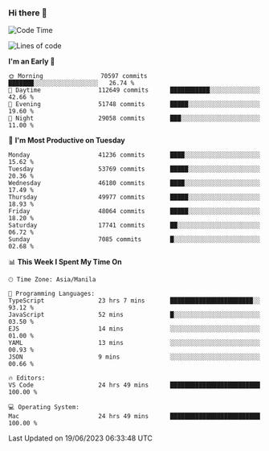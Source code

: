 ### Hi there 👋

<!--START_SECTION:waka-->
![Code Time](http://img.shields.io/badge/Code%20Time-4%2C085%20hrs%2045%20mins-blue)

![Lines of code](https://img.shields.io/badge/From%20Hello%20World%20I%27ve%20Written-104.2%20million%20lines%20of%20code-blue)

**I'm an Early 🐤** 

```text
🌞 Morning                70597 commits       ███████░░░░░░░░░░░░░░░░░░   26.74 % 
🌆 Daytime                112649 commits      ███████████░░░░░░░░░░░░░░   42.66 % 
🌃 Evening                51748 commits       █████░░░░░░░░░░░░░░░░░░░░   19.60 % 
🌙 Night                  29058 commits       ███░░░░░░░░░░░░░░░░░░░░░░   11.00 % 
```
📅 **I'm Most Productive on Tuesday** 

```text
Monday                   41236 commits       ████░░░░░░░░░░░░░░░░░░░░░   15.62 % 
Tuesday                  53769 commits       █████░░░░░░░░░░░░░░░░░░░░   20.36 % 
Wednesday                46180 commits       ████░░░░░░░░░░░░░░░░░░░░░   17.49 % 
Thursday                 49977 commits       █████░░░░░░░░░░░░░░░░░░░░   18.93 % 
Friday                   48064 commits       █████░░░░░░░░░░░░░░░░░░░░   18.20 % 
Saturday                 17741 commits       ██░░░░░░░░░░░░░░░░░░░░░░░   06.72 % 
Sunday                   7085 commits        █░░░░░░░░░░░░░░░░░░░░░░░░   02.68 % 
```


📊 **This Week I Spent My Time On** 

```text
🕑︎ Time Zone: Asia/Manila

💬 Programming Languages: 
TypeScript               23 hrs 7 mins       ███████████████████████░░   93.12 % 
JavaScript               52 mins             █░░░░░░░░░░░░░░░░░░░░░░░░   03.50 % 
EJS                      14 mins             ░░░░░░░░░░░░░░░░░░░░░░░░░   01.00 % 
YAML                     13 mins             ░░░░░░░░░░░░░░░░░░░░░░░░░   00.93 % 
JSON                     9 mins              ░░░░░░░░░░░░░░░░░░░░░░░░░   00.66 % 

🔥 Editors: 
VS Code                  24 hrs 49 mins      █████████████████████████   100.00 % 

💻 Operating System: 
Mac                      24 hrs 49 mins      █████████████████████████   100.00 % 
```


 Last Updated on 19/06/2023 06:33:48 UTC
<!--END_SECTION:waka-->


<!--
**rad182/rad182** is a ✨ _special_ ✨ repository because its `README.md` (this file) appears on your GitHub profile.

Here are some ideas to get you started:

- 🔭 I’m currently working on ...
- 🌱 I’m currently learning ...
- 👯 I’m looking to collaborate on ...
- 🤔 I’m looking for help with ...
- 💬 Ask me about ...
- 📫 How to reach me: ...
- 😄 Pronouns: ...
- ⚡ Fun fact: ...
-->
